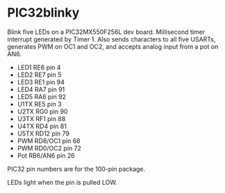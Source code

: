 # PIC32blinky

Blink five LEDs on a PIC32MX550F256L dev board.
Millisecond timer interrupt generated by Timer 1.
Also sends characters to all five USARTs,
generates PWM on OC1 and OC2,
and accepts analog input from a pot on AN6.

* LED1 RE6 pin 4
* LED2 RE7 pin 5
* LED3 RE1 pin 94
* LED4 RA7 pin 91
* LED5 RA6 pin 92
* U1TX RE5 pin 3
* U2TX RG0 pin 90
* U3TX RF1 pin 88
* U4TX RD4 pin 81
* U5TX RD12 pin 79
* PWM  RD8/OC1 pin 68
* PWM  RD0/OC2 pin 72
* Pot  RB6/AN6 pin 26

PIC32 pin numbers are for the 100-pin package.

LEDs light when the pin is pulled LOW.
